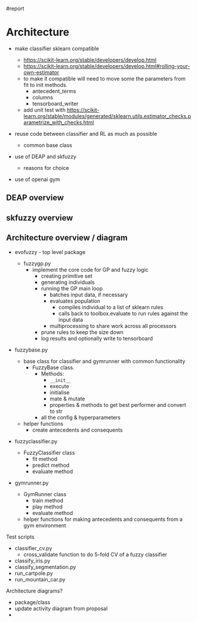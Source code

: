 #report 

# Architecture
- make classifier sklearn compatible
    - https://scikit-learn.org/stable/developers/develop.html
    - https://scikit-learn.org/stable/developers/develop.html#rolling-your-own-estimator
    - to make it compatible will need to move some the parameters from fit to init methods.
        - antecedent_terms
        - columns
        - tensorboard_writer
    - add unit test with https://scikit-learn.org/stable/modules/generated/sklearn.utils.estimator_checks.parametrize_with_checks.html

 
- reuse code between classifier and RL as much as possible
    - common base class
- use of DEAP and skfuzzy
    - reasons for choice
- use of openai gym

## DEAP overview
## skfuzzy overview

## Architecture overview / diagram
- evofuzzy - top level package
    - fuzzygp.py
        - implement the core code for GP and fuzzy logic
            - creating primitive set
            - generating individuals
            - running the GP main loop
                - batches input data, if necessary
                - evaluates population
                    - compiles individual to a list of sklearn rules
                    - calls back to toolbox.evaluate to run rules against the input data
                - multiprocessing to share work across all processors
            - prune rules to keep the size down
            - log results and optionally write to tensorboard
- fuzzybase.py
    - base class for classifier and gymrunner with common functionality
        - FuzzyBase class. 
            - Methods:
                - `__init__`
                - execute
                - initialise
                - mate & mutate
                - properties & methods to get best performer and convert to str
            - all the config & hyperparameters
    - helper functions
        - create antecedents and consequents

- fuzzyclassifier.py
    - FuzzyClassifier class
        - fit method
        - predict method
        - evaluate method

- gymrunner.py
    - GymRunner class
        - train method
        - play method
        - evaluate method
    - helper functions for making antecedents and consequents from a gym environment

Test scripts
 - classifier_cv.py
     - cross_validate function to do 5-fold CV of a fuzzy classifier
 - classify_iris.py
 - classify_segmentation.py
 - run_cartpole.py
 - run_mountain_car.py

Architecture diagrams?
- package/class
- update activity diagram from proposal
- 
